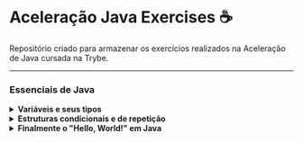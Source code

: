 # Aceleração Java Exercises :coffee:
Repositório criado para armazenar os exercícios realizados na Aceleração de Java cursada na Trybe.

---

### Essenciais de Java

<details>
  <summary>
    <strong>Variáveis e seus tipos</strong>
  </summary>
  <br>

- [x] [Antecessor e Sucessor](/01-essenciais-de-java/01-variaveis-e-seus-tipos/antecessor-sucessor/)
- [x] [Calcular Area do Quadrado](/01-essenciais-de-java/01-variaveis-e-seus-tipos/calcula-area/)
- [x] [Calculadora IMC](/01-essenciais-de-java/01-variaveis-e-seus-tipos/calcula-imc/)
- [x] [Conversão de Bytes](/01-essenciais-de-java/01-variaveis-e-seus-tipos/converte-bytes/)
- [x] [Estado da Lâmpada](/01-essenciais-de-java/01-variaveis-e-seus-tipos/estado-lampada/)
- [x] [Fatorial de 18](/01-essenciais-de-java/01-variaveis-e-seus-tipos/fatorial/)
- [x] [Soma do primeiro e último elemento](/01-essenciais-de-java/01-variaveis-e-seus-tipos/soma-elementos/)

</details>

<details>
  <summary>
    <strong>Estruturas condicionais e de repetição</strong>
  </summary>
  <br>

- [x] [`do while` Conexão Discada](/01-essenciais-de-java/02-estruturas-condicionais-e-de-repeticao/do-while-conexao-discada)
- [x] [`for` Números Pares](/01-essenciais-de-java/02-estruturas-condicionais-e-de-repeticao/for-numeros-pares)
- [x] [`if-else` Desafio Estado Brasileiro](/01-essenciais-de-java/02-estruturas-condicionais-e-de-repeticao/if-else-desafio-estado-brasileiro)
- [x] [`while-desafio` Números Aleatórios](/01-essenciais-de-java/02-estruturas-condicionais-e-de-repeticao/while-desafio-numeros-aleatorios)

</details>

<details>
  <summary>
    <strong>Finalmente o "Hello, World!" em Java</strong>
  </summary>
  <br>

- [x] [Idade em Dias](/01-essenciais-de-java/03-finalmente-o-hello-world-em-java/idade-em-dias)
- [x] [Média Anual](/01-essenciais-de-java/03-finalmente-o-hello-world-em-java/media-anual)

</details>
